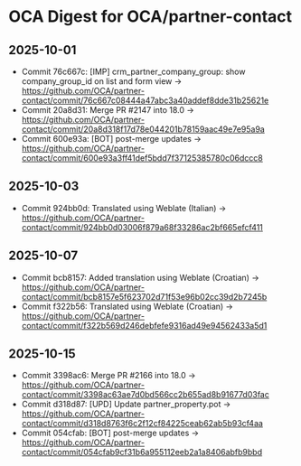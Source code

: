 # OCA Digest for OCA/partner-contact

## 2025-10-01

- Commit 76c667c: [IMP] crm_partner_company_group: show company_group_id on list and form view → https://github.com/OCA/partner-contact/commit/76c667c08444a47abc3a40addef8dde31b25621e
- Commit 20a8d31: Merge PR #2147 into 18.0 → https://github.com/OCA/partner-contact/commit/20a8d318f17d78e044201b78159aac49e7e95a9a
- Commit 600e93a: [BOT] post-merge updates → https://github.com/OCA/partner-contact/commit/600e93a3ff41def5bdd7f37125385780c06dccc8

## 2025-10-03

- Commit 924bb0d: Translated using Weblate (Italian) → https://github.com/OCA/partner-contact/commit/924bb0d03006f879a68f33286ac2bf665efcf411

## 2025-10-07

- Commit bcb8157: Added translation using Weblate (Croatian) → https://github.com/OCA/partner-contact/commit/bcb8157e5f623702d71f53e96b02cc39d2b7245b
- Commit f322b56: Translated using Weblate (Croatian) → https://github.com/OCA/partner-contact/commit/f322b569d246debfefe9316ad49e94562433a5d1

## 2025-10-15

- Commit 3398ac6: Merge PR #2166 into 18.0 → https://github.com/OCA/partner-contact/commit/3398ac63ae7d0bd566cc2b655ad8b91677d03fac
- Commit d318d87: [UPD] Update partner_property.pot → https://github.com/OCA/partner-contact/commit/d318d8763f6c2f12cf84225ceab62ab5b93cf4aa
- Commit 054cfab: [BOT] post-merge updates → https://github.com/OCA/partner-contact/commit/054cfab9cf31b6a955112eeb2a1a8406abfb9bbd

